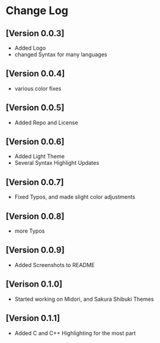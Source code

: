 # Change Log

## [Version 0.0.3]

- Added Logo
- changed Syntax for many languages

## [Version 0.0.4]

- various color fixes

## [Version 0.0.5]

- Added Repo and License

## [Version 0.0.6]

- Added Light Theme
- Several Syntax Highlight Updates

## [Version 0.0.7]

- Fixed Typos, and made slight color adjustments

## [Version 0.0.8]

- more Typos

## [Version 0.0.9]

- Added Screenshots to README

## [Verison 0.1.0]

- Started working on Midori, and Sakura Shibuki Themes

## [Version 0.1.1]

- Added C and C++ Highlighting for the most part